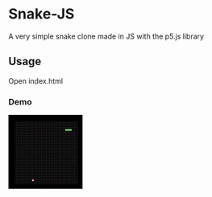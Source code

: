 # Snake-JS
A very simple snake clone made in JS with the p5.js library

## Usage
Open index.html

### Demo
![](demo.gif)